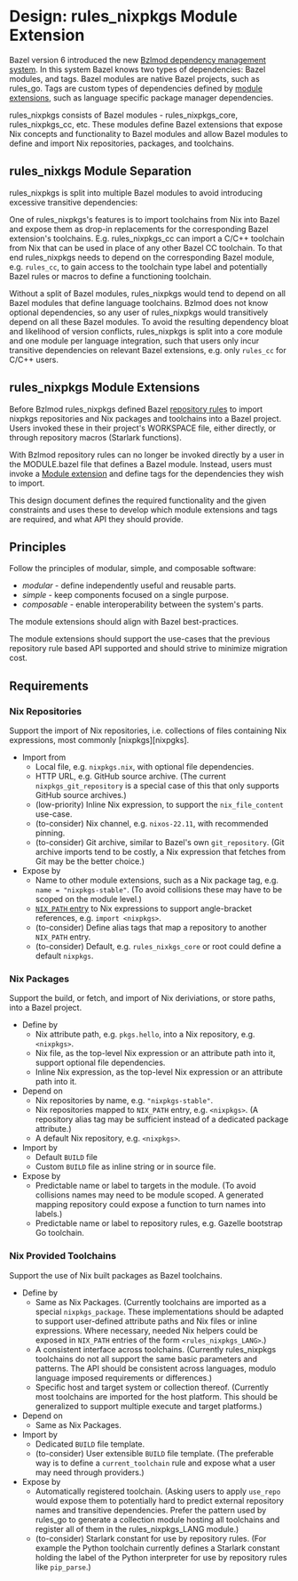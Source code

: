 # Design: rules\_nixpkgs Module Extension

Bazel version 6 introduced the new [Bzlmod dependency management
system][bzlmod]. In this system Bazel knows two types of dependencies: Bazel
modules, and tags. Bazel modules are native Bazel projects, such as rules\_go.
Tags are custom types of dependencies defined by [module
extensions][module-extension], such as language specific package manager
dependencies.

rules\_nixpkgs consists of Bazel modules - rules\_nixpkgs\_core,
rules\_nixpkgs\_cc, etc. These modules define Bazel extensions that expose Nix
concepts and functionality to Bazel modules and allow Bazel modules to define
and import Nix repositories, packages, and toolchains.

## rules\_nixkgs Module Separation

rules\_nixpkgs is split into multiple Bazel modules to avoid introducing
excessive transitive dependencies:

One of rules\_nixpkgs's features is to import toolchains from Nix into Bazel
and expose them as drop-in replacements for the corresponding Bazel extension's
toolchains. E.g. rules\_nixpkgs\_cc can import a C/C++ toolchain from Nix that
can be used in place of any other Bazel CC toolchain. To that end
rules\_nixpkgs needs to depend on the corresponding Bazel module, e.g.
`rules_cc`, to gain access to the toolchain type label and potentially Bazel
rules or macros to define a functioning toolchain.

Without a split of Bazel modules, rules\_nixpkgs would tend to depend on all
Bazel modules that define language toolchains. Bzlmod does not know optional
dependencies, so any user of rules\_nixpkgs would transitively depend on all
these Bazel modules. To avoid the resulting dependency bloat and likelihood of
version conflicts, rules\_nixpkgs is split into a core module and one module
per language integration, such that users only incur transitive dependencies on
relevant Bazel extensions, e.g. only `rules_cc` for C/C++ users.

## rules\_nixpkgs Module Extensions

Before Bzlmod rules\_nixpkgs defined Bazel [repository rules][repository-rule]
to import nixpkgs repositories and Nix packages and toolchains into a Bazel
project. Users invoked these in their project's WORKSPACE file, either
directly, or through repository macros (Starlark functions).

With Bzlmod repository rules can no longer be invoked directly by a user in the
MODULE.bazel file that defines a Bazel module. Instead, users must invoke a
[Module extension][module-extension] and define tags for the dependencies they
wish to import.

This design document defines the required functionality and the given
constraints and uses these to develop which module extensions and tags are
required, and what API they should provide.

## Principles

Follow the principles of modular, simple, and composable software:

* *modular* - define independently useful and reusable parts.
* *simple* - keep components focused on a single purpose.
* *composable* - enable interoperability between the system's parts.

The module extensions should align with Bazel best-practices.

The module extensions should support the use-cases that the previous repository
rule based API supported and should strive to minimize migration cost.

## Requirements

### Nix Repositories

Support the import of Nix repositories, i.e. collections of files containing
Nix expressions, most commonly [nixpkgs][nixpgks].

* Import from
  * Local file, e.g. `nixpkgs.nix`, with optional file dependencies.
  * HTTP URL, e.g. GitHub source archive.
    (The current `nixpkgs_git_repository` is a special case of this that only
    supports GitHub source archives.)
  * (low-priority) Inline Nix expression, to support the `nix_file_content`
    use-case.
  * (to-consider) Nix channel, e.g. `nixos-22.11`, with recommended pinning.
  * (to-consider) Git archive, similar to Bazel's own `git_repository`.
    (Git archive imports tend to be costly, a Nix expression that fetches from
    Git may be the better choice.)
* Expose by
  * Name to other module extensions, such as a Nix package tag, e.g. `name =
    "nixpkgs-stable"`.
    (To avoid collisions these may have to be scoped on the module level.)
  * [`NIX_PATH` entry][nix-path] to Nix expressions to support angle-bracket
    references, e.g. `import <nixpkgs>`.
  * (to-consider) Define alias tags that map a repository to another `NIX_PATH`
    entry.
  * (to-consider) Default, e.g. `rules_nixkgs_core` or root could define a
    default `nixpkgs`.

### Nix Packages

Support the build, or fetch, and import of Nix deriviations, or store paths,
into a Bazel project.

* Define by
  * Nix attribute path, e.g. `pkgs.hello`, into a Nix repository, e.g.
    `<nixpkgs>`.
  * Nix file, as the top-level Nix expression or an attribute path into it,
    support optional file dependencies.
  * Inline Nix expression, as the top-level Nix expression or an attribute path
    into it.
* Depend on
  * Nix repositories by name, e.g. `"nixpkgs-stable"`.
  * Nix repositories mapped to `NIX_PATH` entry, e.g. `<nixpkgs>`.
    (A repository alias tag may be sufficient instead of a dedicated package
    attribute.)
  * A default Nix repository, e.g. `<nixpkgs>`.
* Import by
  * Default `BUILD` file
  * Custom `BUILD` file as inline string or in source file.
* Expose by
  * Predictable name or label to targets in the module.
    (To avoid collisions names may need to be module scoped. A generated
    mapping repository could expose a function to turn names into labels.)
  * Predictable name or label to repository rules, e.g. Gazelle bootstrap Go
    toolchain.

### Nix Provided Toolchains

Support the use of Nix built packages as Bazel toolchains.

* Define by
  * Same as Nix Packages.
    (Currently toolchains are imported as a special `nixpkgs_package`. These
    implementations should be adapted to support user-defined attribute paths
    and Nix files or inline expressions. Where necessary, needed Nix helpers
    could be exposed in `NIX_PATH` entries of the form `<rules_nixpkgs_LANG>`.)
  * A consistent interface across toolchains.
    (Currently rules\_nixpkgs toolchains do not all support the same basic
    parameters and patterns. The API should be consistent across languages,
    modulo language imposed requirements or differences.)
  * Specific host and target system or collection thereof.
    (Currently most toolchains are imported for the host platform. This should
    be generalized to support multiple execute and target platforms.)
* Depend on
  * Same as Nix Packages.
* Import by
  * Dedicated `BUILD` file template.
  * (to-consider) User extensible `BUILD` file template.
    (The preferable way is to define a `current_toolchain` rule and expose what
    a user may need through providers.)
* Expose by
  * Automatically registered toolchain.
    (Asking users to apply `use_repo` would expose them to potentially hard to
    predict external repository names and transitive dependencies. Prefer the
    pattern used by rules\_go to generate a collection module hosting all
    toolchains and register all of them in the rules\_nixpkgs\_LANG module.)
  * (to-consider) Starlark constant for use by repository rules.
    (For example the Python toolchain currently defines a Starlark constant
    holding the label of the Python interpreter for use by repository rules
    like `pip_parse`.)

[bzlmod]: https://bazel.build/external/overview#bzlmod
[module-extension]: https://bazel.build/external/extension
[repository-rule]: https://bazel.build/extending/repo
[nixpkgs]: https://github.com/NixOS/nixpkgs
[nix-path]: https://nixos.org/manual/nix/stable/language/values.html#type-path
